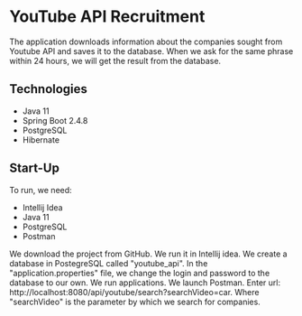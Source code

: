 # YouTube API Recruitment

The application downloads information about the companies sought from Youtube API and saves it to the database. When we ask for the same phrase within 24 hours, we will get the result from the database. 

## Technologies
* Java 11
* Spring Boot 2.4.8
* PostgreSQL
* Hibernate

## Start-Up

To run, we need: 
* Intellij Idea
* Java 11
* PostgreSQL
* Postman

We download the project from GitHub. We run it in Intellij idea. We create a database in PostegreSQL called "youtube_api". 
In the "application.properties" file, we change the login and password to the database to our own. We run applications.
We launch Postman. Enter url: http://localhost:8080/api/youtube/search?searchVideo=car.
Where "searchVideo" is the parameter by which we search for companies. 
